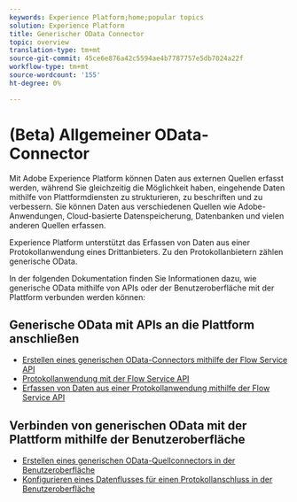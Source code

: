 ```yaml
---
keywords: Experience Platform;home;popular topics
solution: Experience Platform
title: Generischer OData Connector
topic: overview
translation-type: tm+mt
source-git-commit: 45ce6e876a42c5594ae4b7787757e5db7024a22f
workflow-type: tm+mt
source-wordcount: '155'
ht-degree: 0%

---
```



# (Beta) Allgemeiner OData-Connector

Mit Adobe Experience Platform können Daten aus externen Quellen erfasst werden, während Sie gleichzeitig die Möglichkeit haben, eingehende Daten mithilfe von Plattformdiensten zu strukturieren, zu beschriften und zu verbessern. Sie können Daten aus verschiedenen Quellen wie Adobe-Anwendungen, Cloud-basierte Datenspeicherung, Datenbanken und vielen anderen Quellen erfassen.

Experience Platform unterstützt das Erfassen von Daten aus einer Protokollanwendung eines Drittanbieters. Zu den Protokollanbietern zählen generische OData.

In der folgenden Dokumentation finden Sie Informationen dazu, wie generische OData mithilfe von APIs oder der Benutzeroberfläche mit der Plattform verbunden werden können:

## Generische OData mit APIs an die Plattform anschließen

- [Erstellen eines generischen OData-Connectors mithilfe der Flow Service API](../../tutorials/api/create/protocols/odata.md)
- [Protokollanwendung mit der Flow Service API](../../tutorials/api/explore/protocols.md)
- [Erfassen von Daten aus einer Protokollanwendung mithilfe der Flow Service API](../../tutorials/api/collect/protocols.md)

## Verbinden von generischen OData mit der Plattform mithilfe der Benutzeroberfläche

- [Erstellen eines generischen OData-Quellconnectors in der Benutzeroberfläche](../../tutorials/ui/create/protocols/odata.md)
- [Konfigurieren eines Datenflusses für einen Protokollanschluss in der Benutzeroberfläche](../../tutorials/ui/dataflow/protocols.md)